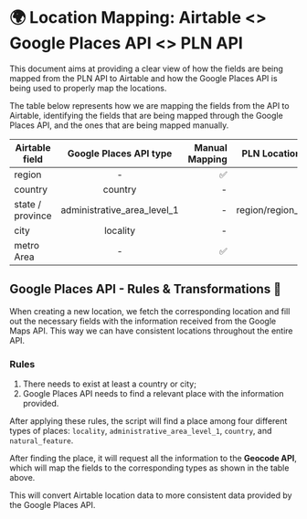 # 🌍 Location Mapping: Airtable <> Google Places API <> PLN API

This document aims at providing a clear view of how the fields are being mapped from the PLN API to Airtable and how the Google Places API is being used to properly map the locations.

The table below represents how we are mapping the fields from the API to Airtable, identifying the fields that are being mapped through the Google Places API, and the ones that are being mapped manually.

| Airtable field   |   Google Places API type    |     Manual Mapping |  PLN Location entity field |
| ---------------- | :-------------------------: | -----------------: | -------------------------: |
| region           |              -              | :white_check_mark: |                  continent |
| country          |           country           |                  - |                    country |
| state / province | administrative_area_level_1 |                  - | region/region_abbreviation |
| city             |          locality           |                  - |                       city |
| metro Area       |              -              | :white_check_mark: |                 metro_area |

## Google Places API - Rules & Transformations 🎯

When creating a new location, we fetch the corresponding location and fill out the necessary fields with the information received from the Google Maps API. This way we can have consistent locations throughout the entire API.

### Rules

1. There needs to exist at least a country or city;
2. Google Places API needs to find a relevant place with the information provided.

After applying these rules, the script will find a place among four different types of places: `locality`, `administrative_area_level_1`, `country`, and `natural_feature`.

After finding the place, it will request all the information to the **Geocode API**, which will map the fields to the corresponding types as shown in the table above.

This will convert Airtable location data to more consistent data provided by the Google Places API.
